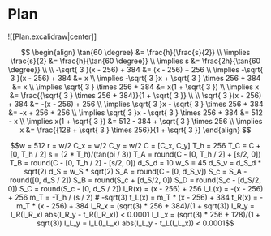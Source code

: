 # Plan

![[Plan.excalidraw|center]]

$$
\begin{align}
\tan{60 \degree} &= \frac{h}{\frac{s}{2}} \\
\implies \frac{s}{2} &= \frac{h}{\tan{60 \degree}} \\
\implies s &= \frac{2h}{\tan{60 \degree}} \\
 \\
-\sqrt{ 3 }(x - 256) + 384 &= (x - 256) + 256 \\
\implies -\sqrt{ 3 }(x - 256) + 384 &= x \\
\implies -\sqrt{ 3 }x + \sqrt{ 3 } \times 256 + 384 &= x \\
\implies \sqrt{ 3 } \times 256 + 384 &= x(1 + \sqrt{ 3 }) \\
\implies x &= \frac{{\sqrt{ 3 } \times 256 + 384}}{1 + \sqrt{ 3 }} \\
 \\
\sqrt{ 3 }(x - 256) + 384 &= -(x - 256) + 256 \\
\implies \sqrt{ 3 }x - \sqrt{ 3 } \times 256 + 384 &= -x + 256 + 256 \\
\implies \sqrt{ 3 }x - \sqrt{ 3 } \times 256 + 384 &= 512 - x \\
\implies x(1  + \sqrt{ 3 }) &= 512 - 384 + \sqrt{ 3 } \times 256 \\
\implies x &= \frac{{128 + \sqrt{ 3 } \times 256}}{1 + \sqrt{ 3 }}
\end{align}
$$

```math
w = 512
r =  w/2

C_x = w/2
C_y = w/2

C = [C_x, C_y]

T_h = 256

T_C = C + [0, T_h / 2]

s = (2 * T_h)/(tan(pi / 3))

T_A = round(C - [0, T_h / 2] + [s/2, 0])
T_B = round(C - [0, T_h / 2] - [s/2, 0])

d_S_d = 10
w_S = 45

d_S_v = d_S_d * sqrt(2)
d_S = w_S * sqrt(2)

S_A = round(C - [0, d_S_v])

S_c = S_A - round([0, d_S / 2])

S_B = round(S_c + [d_S/2, 0])
S_D = round(S_c - [d_S/2, 0])

S_C = round(S_c - [0, d_S / 2])

l_R(x) = (x - 256) + 256
l_L(x) = -(x - 256) + 256

m_T = -T_h / (s / 2) # -sqrt(3)

t_L(x) = m_T * (x - 256) + 384
t_R(x) = -m_T * (x - 256) + 384

I_R_x = (sqrt(3) * 256 + 384)/(1 + sqrt(3))
I_R_y = l_R(I_R_x)

abs(I_R_y - t_R(I_R_x)) < 0.0001

I_L_x = (sqrt(3) * 256 + 128)/(1 + sqrt(3))
I_L_y = l_L(I_L_x)

abs(I_L_y - t_L(I_L_x)) < 0.0001
```
